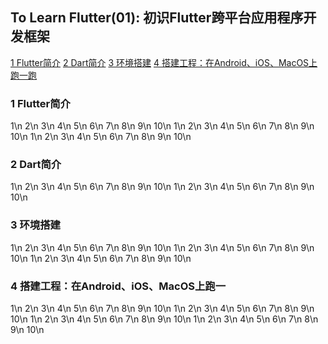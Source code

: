 ## To Learn Flutter(01): 初识Flutter跨平台应用程序开发框架

[1 Flutter简介](#1-Flutter简介)
[2 Dart简介](#2-Dart简介)
[3 环境搭建](#3-环境搭建)
[4 搭建工程：在Android、iOS、MacOS上跑一跑](#4-搭建工程：在Android、iOS、MacOS上跑一跑)

### 1 Flutter简介

1\n
2\n
3\n
4\n
5\n
6\n
7\n
8\n
9\n
10\n
1\n
2\n
3\n
4\n
5\n
6\n
7\n
8\n
9\n
10\n
1\n
2\n
3\n
4\n
5\n
6\n
7\n
8\n
9\n
10\n

### 2 Dart简介

1\n
2\n
3\n
4\n
5\n
6\n
7\n
8\n
9\n
10\n
1\n
2\n
3\n
4\n
5\n
6\n
7\n
8\n
9\n
10\n

### 3 环境搭建

1\n
2\n
3\n
4\n
5\n
6\n
7\n
8\n
9\n
10\n
1\n
2\n
3\n
4\n
5\n
6\n
7\n
8\n
9\n
10\n
1\n
2\n
3\n
4\n
5\n
6\n
7\n
8\n
9\n
10\n

### 4 搭建工程：在Android、iOS、MacOS上跑一

1\n
2\n
3\n
4\n
5\n
6\n
7\n
8\n
9\n
10\n
1\n
2\n
3\n
4\n
5\n
6\n
7\n
8\n
9\n
10\n
1\n
2\n
3\n
4\n
5\n
6\n
7\n
8\n
9\n
10\n
1\n
2\n
3\n
4\n
5\n
6\n
7\n
8\n
9\n
10\n